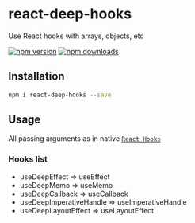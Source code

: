 # react-deep-hooks

Use React hooks with arrays, objects, etc

[![npm version](https://img.shields.io/npm/v/react-deep-hooks.svg?style=for-the-badge&logo=appveyor)](https://www.npmjs.com/package/react-deep-hooks)
[![npm downloads](https://img.shields.io/npm/dm/react-deep-hooks.svg?style=for-the-badge&logo=appveyor)](https://www.npmjs.com/package/react-deep-hooks)

## Installation

```bash
npm i react-deep-hooks --save
```

## Usage

All passing arguments as in native [`React Hooks`](https://reactjs.org/docs/hooks-intro.html)

### Hooks list

- useDeepEffect => useEffect
- useDeepMemo => useMemo
- useDeepCallback => useCallback
- useDeepImperativeHandle => useImperativeHandle
- useDeepLayoutEffect => useLayoutEffect